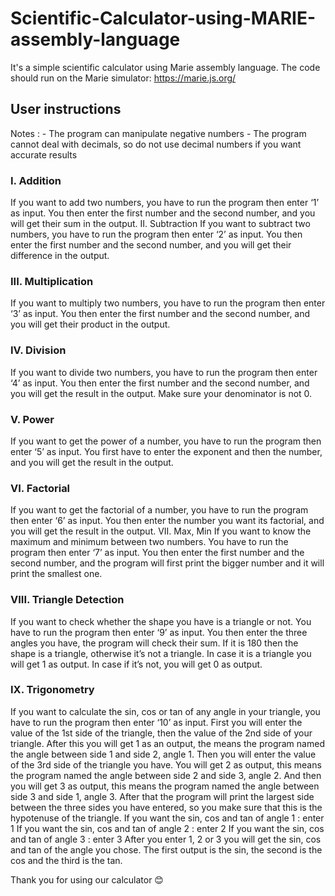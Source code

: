 # Scientific-Calculator-using-MARIE-assembly-language

It's a simple scientific calculator using Marie assembly language.
The code should run on the Marie simulator: https://marie.js.org/ 

## User instructions

Notes : - The program can manipulate negative numbers
        -	The program cannot deal with decimals, so do not use decimal numbers if you want accurate results

### I.	Addition
If you want to add two numbers, you have to run the program then enter ‘1’ as input. You then enter the first number and the second number, and you will get their sum in the output.
II.	Subtraction
If you want to subtract two numbers, you have to run the program then enter ‘2’ as input. You then enter the first number and the second number, and you will get their difference in the output.
 
### III.	Multiplication
If you want to multiply two numbers, you have to run the program then enter ‘3’ as input. You then enter the first number and the second number, and you will get their product in the output.

### IV.	Division
If you want to divide two numbers, you have to run the program then enter ‘4’ as input. You then enter the first number and the second number, and you will get the result in the output.  Make sure your denominator is not 0.

### V.	Power
If you want to get the power of a number, you have to run the program then enter ‘5’ as input. You first have to enter the exponent and then the number, and you will get the result in the output.

### VI.	Factorial
If you want to get the factorial of a number, you have to run the program then enter ‘6’ as input. You then enter the number you want its factorial, and you will get the result in the output.
VII.	Max, Min 
If you want to know the maximum and minimum between two numbers. You have to run the program then enter ‘7’ as input. You then enter the first number and the second number, and the program will first print the bigger number and it will print the smallest one.



### VIII.	Triangle Detection 
If you want to check whether the shape you have is a triangle or not. You have to run the program then enter ‘9’ as input. You then enter the three angles you have, the program will check their sum. If it is 180 then the shape is a triangle, otherwise it’s not a triangle.
In case it is a triangle you will get 1 as output.
In case if it’s not, you will get  0 as output.

### IX.	Trigonometry 
If you want to calculate the sin, cos or tan of any angle in your triangle, you have to run the program then enter ‘10’ as input. 
First you will enter the value of the 1st side of the triangle, then the value of the 2nd side of your triangle. After this you will get 1 as an output, the means the program named the angle between side 1 and side 2, angle 1. Then you will enter the value of the 3rd side of the triangle you have. You will get 2 as output, this means the program named the angle between side 2 and side 3, angle 2. And then you will get 3 as output, this means the program named the angle between side 3 and side 1, angle 3.
After that the program will print the largest side between the three sides you have entered, so you make sure that this is the hypotenuse of the triangle.
If you want the sin, cos and tan of angle 1 : enter 1
If you want the sin, cos and tan of angle 2 : enter 2
If you want the sin, cos and tan of angle 3 : enter 3
After you enter 1, 2 or 3 you will get the sin, cos and tan of the angle you chose.
The first output is the sin, the second is the cos and the third is the tan.



Thank you for using our calculator 😊

